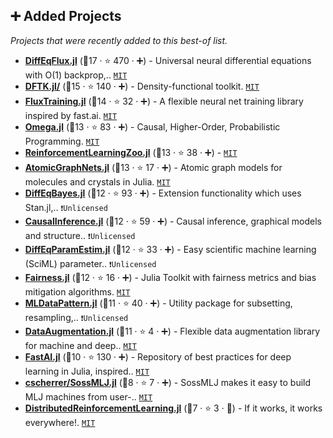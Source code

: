 ## ➕ Added Projects

_Projects that were recently added to this best-of list._

- <b><a href="https://github.com/SciML/DiffEqFlux.jl">DiffEqFlux.jl</a></b> (🥇17 ·  ⭐ 470 · ➕) - Universal neural differential equations with O(1) backprop,.. <code><a href="http://bit.ly/34MBwT8">MIT</a></code>
- <b><a href="https://github.com/JuliaMolSim/DFTK.jl">DFTK.jl/</a></b> (🥈15 ·  ⭐ 140 · ➕) - Density-functional toolkit. <code><a href="http://bit.ly/34MBwT8">MIT</a></code>
- <b><a href="https://github.com/lorenzoh/FluxTraining.jl">FluxTraining.jl</a></b> (🥈14 ·  ⭐ 32 · ➕) - A flexible neural net training library inspired by fast.ai. <code><a href="http://bit.ly/34MBwT8">MIT</a></code>
- <b><a href="https://github.com/zenna/Omega.jl">Omega.jl</a></b> (🥉13 ·  ⭐ 83 · ➕) - Causal, Higher-Order, Probabilistic Programming. <code><a href="http://bit.ly/34MBwT8">MIT</a></code>
- <b><a href="https://github.com/JuliaReinforcementLearning/ReinforcementLearningZoo.jl">ReinforcementLearningZoo.jl</a></b> (🥇13 ·  ⭐ 38 · ➕) -  <code><a href="http://bit.ly/34MBwT8">MIT</a></code>
- <b><a href="https://github.com/aced-differentiate/AtomicGraphNets.jl">AtomicGraphNets.jl</a></b> (🥉13 ·  ⭐ 17 · ➕) - Atomic graph models for molecules and crystals in Julia. <code><a href="http://bit.ly/34MBwT8">MIT</a></code>
- <b><a href="https://github.com/SciML/DiffEqBayes.jl">DiffEqBayes.jl</a></b> (🥉12 ·  ⭐ 93 · ➕) - Extension functionality which uses Stan.jl,.. <code>❗Unlicensed</code>
- <b><a href="https://github.com/mschauer/CausalInference.jl">CausalInference.jl</a></b> (🥉12 ·  ⭐ 59 · ➕) - Causal inference, graphical models and structure.. <code>❗Unlicensed</code>
- <b><a href="https://github.com/SciML/DiffEqParamEstim.jl">DiffEqParamEstim.jl</a></b> (🥉12 ·  ⭐ 33 · ➕) - Easy scientific machine learning (SciML) parameter.. <code>❗Unlicensed</code>
- <b><a href="https://github.com/ashryaagr/Fairness.jl">Fairness.jl</a></b> (🥇12 ·  ⭐ 16 · ➕) - Julia Toolkit with fairness metrics and bias mitigation algorithms. <code><a href="http://bit.ly/34MBwT8">MIT</a></code>
- <b><a href="https://github.com/JuliaML/MLDataPattern.jl">MLDataPattern.jl</a></b> (🥉11 ·  ⭐ 40 · ➕) - Utility package for subsetting, resampling,.. <code>❗Unlicensed</code>
- <b><a href="https://github.com/lorenzoh/DataAugmentation.jl">DataAugmentation.jl</a></b> (🥉11 ·  ⭐ 4 · ➕) - Flexible data augmentation library for machine and deep.. <code><a href="http://bit.ly/34MBwT8">MIT</a></code>
- <b><a href="https://github.com/FluxML/FastAI.jl">FastAI.jl</a></b> (🥉10 ·  ⭐ 130 · ➕) - Repository of best practices for deep learning in Julia, inspired.. <code><a href="http://bit.ly/34MBwT8">MIT</a></code>
- <b><a href="https://github.com/cscherrer/SossMLJ.jl">cscherrer/SossMLJ.jl</a></b> (🥉8 ·  ⭐ 7 · ➕) - SossMLJ makes it easy to build MLJ machines from user-.. <code><a href="http://bit.ly/34MBwT8">MIT</a></code>
- <b><a href="https://github.com/JuliaReinforcementLearning/DistributedReinforcementLearning.jl">DistributedReinforcementLearning.jl</a></b> (🥉7 ·  ⭐ 3 · 🐣) - If it works, it works everywhere!. <code><a href="http://bit.ly/34MBwT8">MIT</a></code>


